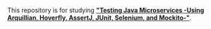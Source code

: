 This repository is for studying **["Testing Java Microservices -Using Arquillian, Hoverfly, AssertJ, JUnit, Selenium, and Mockito-"](https://www.manning.com/books/testing-java-microservices)**.
